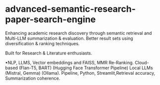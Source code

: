 # advanced-semantic-research-paper-search-engine

Enhancing academic research discovery through semantic 
retrieval and Multi-LLM summarization & evaluation. Better 
result sets using diversification & ranking techniques.

Built for Research & Literature enthusiasts.

•NLP, LLMS, Vector embeddings and FAISS, MMR Re-Ranking. 
Cloud-based (Flan-T5, BART) (Hugging Face Transformer 
Pipeline) Local LLMs (Mistral, Gemma) (Ollama). Pipeline, 
Python, Streamlit,Retrieval accuracy, Summarization 
coherence.
